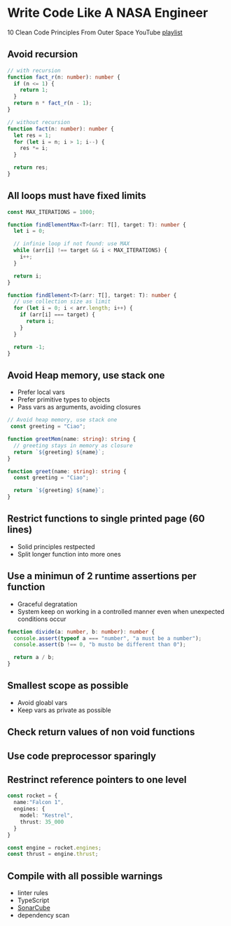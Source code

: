 # Write Code Like A NASA Engineer

10 Clean Code Principles From Outer Space
YouTube [playlist](https://www.youtube.com/watch?v=yTBXeGqO91Y)

## Avoid recursion

```ts
// with recursion
function fact_r(n: number): number {
  if (n <= 1) {
    return 1;
  }
  return n * fact_r(n - 1);
}

// without recursion
function fact(n: number): number {
  let res = 1;
  for (let i = n; i > 1; i--) {
    res *= i;
  }

  return res;
}
```

## All loops must have fixed limits

```ts
const MAX_ITERATIONS = 1000;

function findElementMax<T>(arr: T[], target: T): number {
  let i = 0;

  // infinie loop if not found: use MAX
  while (arr[i] !== target && i < MAX_ITERATIONS) {
    i++;
  }

  return i;
}

function findElement<T>(arr: T[], target: T): number {
  // use collection size as limit
  for (let i = 0; i < arr.length; i++) {
    if (arr[i] === target) {
      return i;
    }
  }

  return -1;
}
```

## Avoid Heap memory, use stack one

- Prefer local vars
- Prefer primitive types to objects
- Pass vars as arguments, avoiding closures

```ts
// Avoid heap memory, use stack one
 const greeting = "Ciao";

function greetMem(name: string): string {
  // greeting stays in memory as closure
  return `${greeting} ${name}`;
}

function greet(name: string): string {
  const greeting = "Ciao";

  return `${greeting} ${name}`;
}
```

## Restrict functions to single printed page (60 lines)

- Solid principles restpected
- Split longer function into more ones

## Use a minimun of 2 runtime assertions per function

- Graceful degratation
- System keep on working in a controlled manner even when unexpected conditions occur

```ts
function divide(a: number, b: number): number {
  console.assert(typeof a === "number", "a must be a number");
  console.assert(b !== 0, "b musto be different than 0");

  return a / b;
}
```

## Smallest scope as possible

- Avoid gloabl vars
- Keep vars as private as possible

## Check return values of non void functions

## Use code preprocessor sparingly

## Restrinct reference pointers to one level

```ts
const rocket = {
  name:"Falcon 1",
  engines: {
    model: "Kestrel",
    thrust: 35_000
  }
}

const engine = rocket.engines;
const thrust = engine.thrust;
```

## Compile with all possible warnings

- linter rules
- TypeScript
- [SonarCube](https://github.com/SonarSource/sonarqube)
- dependency scan